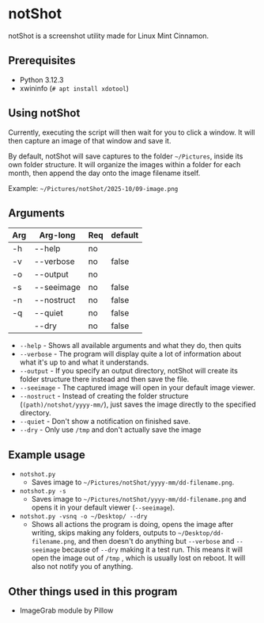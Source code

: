 # notShot

notShot is a screenshot utility made for Linux Mint Cinnamon.

## Prerequisites

- Python 3.12.3
- xwininfo (`# apt install xdotool`)

## Using notShot

Currently, executing the script will then wait for you to click a window. It will then capture an image of that window and save it.

By default, notShot will save captures to the folder `~/Pictures`, inside its own folder structure. It will organize the images within a folder for each month, then append the day onto the image filename itself.

Example: `~/Pictures/notShot/2025-10/09-image.png`

## Arguments

| Arg | Arg-long   | Req | default |
| --- | ---------- | --- | ------- |
| -h  | --help     | no  |         |
| -v  | --verbose  | no  | false   |
| -o  | --output   | no  |         |
| -s  | --seeimage | no  | false   |
| -n  | --nostruct | no  | false   |
| -q  | --quiet    | no  | false   |
|     | --dry      | no  | false   |

- `--help` - Shows all available arguments and what they do, then quits
- `--verbose` - The program will display quite a lot of information about what it's up to and what it understands.
- `--output` - If you specify an output directory, notShot will create its folder structure there instead and then save the file.
- `--seeimage` - The captured image will open in your default image viewer.
- `--nostruct` - Instead of creating the folder structure (`(path)/notshot/yyyy-mm/`), just saves the image directly to the specified directory.
- `--quiet` - Don't show a notification on finished save.
- `--dry` - Only use `/tmp` and don't actually save the image

## Example usage

- `notshot.py`
  - Saves image to `~/Pictures/notShot/yyyy-mm/dd-filename.png`.
- `notshot.py -s`
  - Saves image to `~/Pictures/notShot/yyyy-mm/dd-filename.png` and opens it in your default viewer (`--seeimage`).
- `notshot.py -vsnq -o ~/Desktop/ --dry`
  - Shows all actions the program is doing, opens the image after writing, skips making any folders, outputs to `~/Desktop/dd-filename.png`, and then doesn't do anything but `--verbose` and `--seeimage` because of `--dry` making it a test run. This means it will open the image out of `/tmp` , which is usually lost on reboot. It will also not notify you of anything.

## Other things used in this program

- ImageGrab module by Pillow
<!-- - [keyboard](https://github.com/boppreh/keyboard) by BoppreH -->
